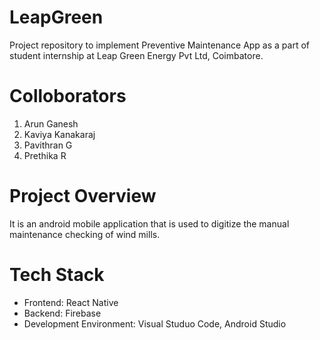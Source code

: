 # LeapGreen

Project repository to implement Preventive Maintenance App as a part of student internship at Leap Green Energy Pvt Ltd, Coimbatore.

# Colloborators
1. Arun Ganesh
2. Kaviya Kanakaraj
3. Pavithran G
4. Prethika R

# Project Overview
It is an android mobile application that is used to digitize the manual maintenance checking of wind mills.

# Tech Stack
- Frontend: React Native
- Backend: Firebase
- Development Environment: Visual Studuo Code, Android Studio
